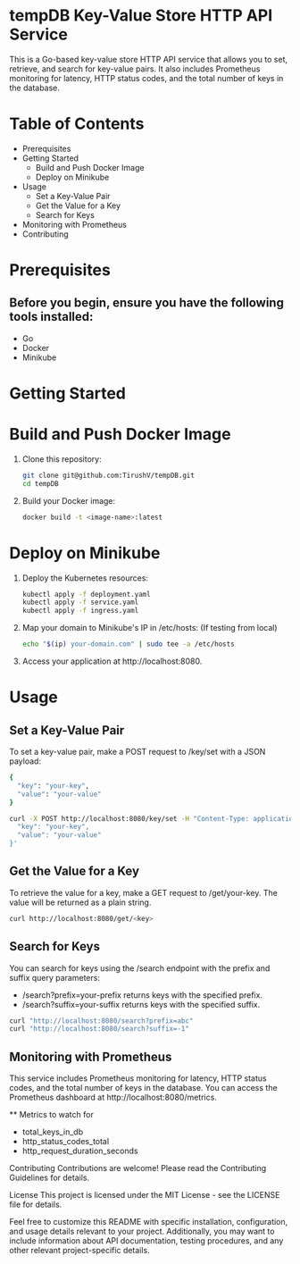 # tempDB Key-Value Store HTTP API Service
This is a Go-based key-value store HTTP API service that allows you to set, retrieve, and search for key-value pairs. It also includes Prometheus monitoring for latency, HTTP status codes, and the total number of keys in the database.

# Table of Contents

* Prerequisites
* Getting Started
   - Build and Push Docker Image
   - Deploy on Minikube
* Usage
   - Set a Key-Value Pair
   - Get the Value for a Key
   - Search for Keys
* Monitoring with Prometheus
* Contributing

# Prerequisites
## Before you begin, ensure you have the following tools installed:
* Go
* Docker
* Minikube

# Getting Started

# Build and Push Docker Image

1. Clone this repository:

    ```bash
    git clone git@github.com:TirushV/tempDB.git
    cd tempDB
    ```

2. Build your Docker image:

    ```bash
    docker build -t <image-name>:latest
    ```

# Deploy on Minikube

1. Deploy the Kubernetes resources:

    ```bash
    kubectl apply -f deployment.yaml
    kubectl apply -f service.yaml
    kubectl apply -f ingress.yaml
    ```

2. Map your domain to Minikube's IP in /etc/hosts: (If testing from local)

    ```bash
    echo "$(ip) your-domain.com" | sudo tee -a /etc/hosts
    ```

3. Access your application at http://localhost:8080.

# Usage
## Set a Key-Value Pair
To set a key-value pair, make a POST request to /key/set with a JSON payload:

```bash
{
  "key": "your-key",
  "value": "your-value"
}
```

```bash
curl -X POST http://localhost:8080/key/set -H "Content-Type: application/json" -d '{
  "key": "your-key",
  "value": "your-value"
}'
```

## Get the Value for a Key
To retrieve the value for a key, make a GET request to /get/your-key. The value will be returned as a plain string.

```bash
curl http://localhost:8080/get/<key> 
```

## Search for Keys
You can search for keys using the /search endpoint with the prefix and suffix query parameters:

* /search?prefix=your-prefix returns keys with the specified prefix.
* /search?suffix=your-suffix returns keys with the specified suffix.

```bash
curl "http://localhost:8080/search?prefix=abc"
curl "http://localhost:8080/search?suffix=-1"
```

## Monitoring with Prometheus
This service includes Prometheus monitoring for latency, HTTP status codes, and the total number of keys in the database. You can access the Prometheus dashboard at http://localhost:8080/metrics.

** Metrics to watch for
- total_keys_in_db
- http_status_codes_total
- http_request_duration_seconds

Contributing
Contributions are welcome! Please read the Contributing Guidelines for details.

License
This project is licensed under the MIT License - see the LICENSE file for details.

Feel free to customize this README with specific installation, configuration, and usage details relevant to your project. Additionally, you may want to include information about API documentation, testing procedures, and any other relevant project-specific details.